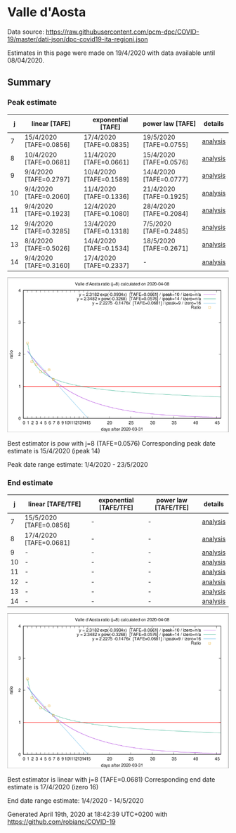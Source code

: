 # Valle d'Aosta


Data source: https://raw.githubusercontent.com/pcm-dpc/COVID-19/master/dati-json/dpc-covid19-ita-regioni.json

Estimates in this page were made on 19/4/2020 with data available until 08/04/2020.


## Summary 

### Peak estimate 
|j|linear [TAFE]|exponential [TAFE]|power law [TAFE]|details|
|---|----|-----------|---------|-------|
|7|15/4/2020 [TAFE=0.0856]|17/4/2020 [TAFE=0.0835]|19/5/2020 [TAFE=0.0755]|[analysis](COVID-19_valle_d'aosta_j7_2020-04-08.md)|
|8|10/4/2020 [TAFE=0.0681]|11/4/2020 [TAFE=0.0661]|15/4/2020 [TAFE=0.0576]|[analysis](COVID-19_valle_d'aosta_j8_2020-04-08.md)|
|9|9/4/2020 [TAFE=0.2797]|10/4/2020 [TAFE=0.1589]|14/4/2020 [TAFE=0.0777]|[analysis](COVID-19_valle_d'aosta_j9_2020-04-08.md)|
|10|9/4/2020 [TAFE=0.2060]|11/4/2020 [TAFE=0.1336]|21/4/2020 [TAFE=0.1925]|[analysis](COVID-19_valle_d'aosta_j10_2020-04-08.md)|
|11|9/4/2020 [TAFE=0.1923]|12/4/2020 [TAFE=0.1080]|28/4/2020 [TAFE=0.2084]|[analysis](COVID-19_valle_d'aosta_j11_2020-04-08.md)|
|12|9/4/2020 [TAFE=0.3285]|13/4/2020 [TAFE=0.1318]|7/5/2020 [TAFE=0.2485]|[analysis](COVID-19_valle_d'aosta_j12_2020-04-08.md)|
|13|8/4/2020 [TAFE=0.5026]|14/4/2020 [TAFE=0.1534]|18/5/2020 [TAFE=0.2671]|[analysis](COVID-19_valle_d'aosta_j13_2020-04-08.md)|
|14|9/4/2020 [TAFE=0.3160]|17/4/2020 [TAFE=0.2337]|-|[analysis](COVID-19_valle_d'aosta_j14_2020-04-08.md)|

![best peak estimate](COVID-19_valle_d'aosta_j8_2020-04-08.png)

Best estimator is pow with j=8 (TAFE=0.0576)
Corresponding peak date estimate is 15/4/2020 (ipeak 14)


Peak date range estimate: 1/4/2020 - 23/5/2020

### End estimate 
|j|linear [TAFE/TFE]|exponential [TAFE/TFE]|power law [TAFE/TFE]|details|
|---|----|-----------|---------|-------|
|7|15/5/2020 [TAFE=0.0856]|-|-|[analysis](COVID-19_valle_d'aosta_j7_2020-04-08.md)|
|8|17/4/2020 [TAFE=0.0681]|-|-|[analysis](COVID-19_valle_d'aosta_j8_2020-04-08.md)|
|9|-|-|-|[analysis](COVID-19_valle_d'aosta_j9_2020-04-08.md)|
|10|-|-|-|[analysis](COVID-19_valle_d'aosta_j10_2020-04-08.md)|
|11|-|-|-|[analysis](COVID-19_valle_d'aosta_j11_2020-04-08.md)|
|12|-|-|-|[analysis](COVID-19_valle_d'aosta_j12_2020-04-08.md)|
|13|-|-|-|[analysis](COVID-19_valle_d'aosta_j13_2020-04-08.md)|
|14|-|-|-|[analysis](COVID-19_valle_d'aosta_j14_2020-04-08.md)|

![best zero estimate](COVID-19_valle_d'aosta_j8_2020-04-08.png)

Best estimator is linear with j=8 (TAFE=0.0681)
Corresponding end date estimate is 17/4/2020 (izero 16)


End date range estimate: 1/4/2020 - 14/5/2020

Generated April 19th, 2020 at 18:42:39 UTC+0200 with https://github.com/robianc/COVID-19
